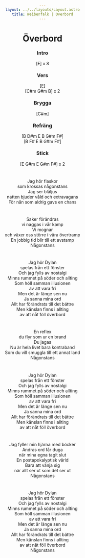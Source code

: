 ```yaml
---
layout: ../../layouts/Layout.astro
title: Weibenfalk | Överbord
---
```


# Överbord

### Intro
[E] x 8

### Vers
[E]  
[C#m G#m B] x 2

### Brygga
[C#m]

### Refräng
[B D#m E B G#m F#]  
[B F# E B G#m F#]

### Stick
[E G#m E G#m F#] x 2

#
Jag hör flaskor  
som krossas någonstans  
Jag ser blåljus  
natten bjuder våld och extravagans  
För nån som aldrig gavs en chans
#
Saker förändras  
vi naggas i vår kamp  
Vi mognar  
och växer oss större i våra övertramp  
En jobbig tid blir till ett avstamp  
Någonstans  
#
Jag hör Dylan  
spelas från ett fönster  
Och jag fylls av nostalgi  
Minns rummet på söder och allting  
Som höll samman illusionen  
av att vara fri  
Men det är länge sen nu  
Ja sanna mina ord  
Allt har förändrats till det bättre  
Men känslan finns i allting  
av att nåt föll överbord  
#
En reflex  
du flyr som ur en brand  
Du jagas  
Nu är hela livet bara kontraband  
Som du vill smuggla till ett annat land  
Någonstans  
#
Jag hör Dylan  
spelas från ett fönster  
Och jag fylls av nostalgi  
Minns rummet på söder och allting  
Som höll samman illusionen  
av att vara fri  
Men det är länge sen nu  
Ja sanna mina ord  
Allt har förändrats till det bättre  
Men känslan finns i allting  
av att nåt föll överbord  
#
Jag fyller min hjärna med böcker  
Andras ord får duga  
när mina egna tagit slut  
En postapokalyptisk värld  
Bara att vänja sig  
när allt ser ut som det ser ut  
Någonstans  
#
Jag hör Dylan  
spelas från ett fönster  
Och jag fylls av nostalgi  
Minns rummet på söder och allting  
Som höll samman illusionen  
av att vara fri  
Men det är länge sen nu  
Ja sanna mina ord  
Allt har förändrats till det bättre  
Men känslan finns i allting  
av att nåt föll överbord  
Någonstans  

<style>
  html {
    text-align: center;
  }

  a {
    text-decoration: none;
    font-weight: 800;
    color: var(--color-text-light);
  }

  p {
    padding: 0;
    margin: 0;
  }

  h3 {
    margin-top: 20px;
  }

  html.dark a {
    color: var(--color-text-dark);
  }
</style>
